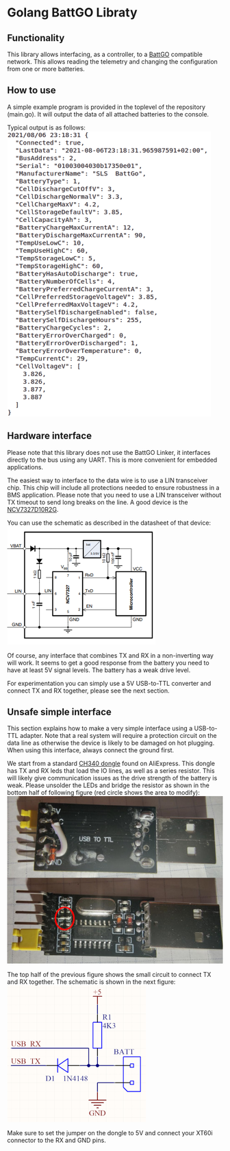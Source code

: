 # Golang BattGO Libraty

## Functionality
This library allows interfacing, as a controller, to a [BattGO](http://www.battgo.org/) compatible network. This allows reading the telemetry and changing the configuration from one or more batteries.

## How to use
A simple example program is provided in the toplevel of the repository (main.go). It will output the data of all attached batteries to the console.

Typical output is as follows:  
![Typical output](media/output.png)

## Hardware interface
Please note that this library does not use the BattGO Linker, it interfaces directly to the bus using any UART. This is more convenient for embedded applications. 

The easiest way to interface to the data wire is to use a LIN transceiver chip. This chip will include all protections needed to ensure robustness in a BMS application. Please note that you need to use a LIN transceiver without TX timeout to send long breaks on the line. A good device is the [NCV7327D10R2G](https://eu.mouser.com/datasheet/2/308/1/NCV7327_D-2317507.pdf). 

You can use the schematic as described in the datasheet of that device:  
![NCV7237 schematic](media/schematic.png)

Of course, any interface that combines TX and RX in a non-inverting way will work. It seems to get a good response from the battery you need to have at least 5V signal levels. The battery has a weak drive level.

For experimentation you can simply use a 5V USB-to-TTL converter and connect TX and RX together, please see the next section.

## Unsafe simple interface
This section explains how to make a very simple interface using a USB-to-TTL adapter. Note that a real system will require a protection circuit on the data line as otherwise the device is likely to be damaged on hot plugging. When using this interface, always connect the ground first.

We start from a standard [CH340 dongle](https://aliexpress.com/item/1005002119244700.html) found on AliExpress. This dongle has TX and RX leds that load the IO lines, as well as a series resistor. This will likely give communication issues as the drive strength of the battery is weak. Please unsolder the LEDs and bridge the resistor as shown in the bottom half of following figure (red circle shows the area to modify):  
![CH340 modification](media/dongle.png)

The top half of the previous figure shows the small circuit to connect TX and RX together. The schematic is shown in the next figure:  
![CH340 modification](media/schematic_test.png)

Make sure to set the jumper on the dongle to 5V and connect your XT60i connector to the RX and GND pins.

